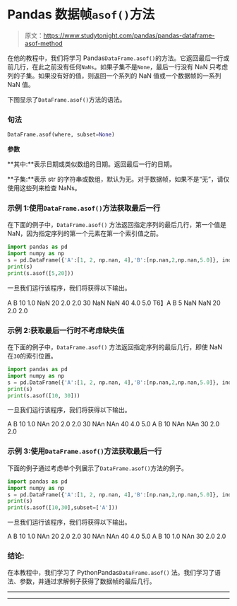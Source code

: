 # Pandas 数据帧`asof()`方法

> 原文：<https://www.studytonight.com/pandas/pandas-dataframe-asof-method>

在他的教程中，我们将学习 Pandas`DataFrame.asof()`的方法。它返回最后一行或前几行，在此之前没有任何`NaNs`。如果子集不是`None`，最后一行没有 NaN 只考虑列的子集。如果没有好的值，则返回一个系列的 NaN 值或一个数据帧的一系列 NaN 值。

下图显示了`DataFrame.asof()`方法的语法。

### 句法

```py
DataFrame.asof(where, subset=None)
```

**参数**

**其中:**表示日期或类似数组的日期。返回最后一行的日期。

**子集:**表示 str 的字符串或数组，默认为无。对于数据帧，如果不是“无”，请仅使用这些列来检查 NaNs。

### 示例 1:使用`DataFrame.asof()`方法获取最后一行

在下面的例子中，`DataFrame.asof()` 方法返回指定序列的最后几行，第一个值是 NaN，因为指定序列的第一个元素在第一个索引值之前。

```py
import pandas as pd
import numpy as np
s = pd.DataFrame({'A':[1, 2, np.nan, 4],'B':[np.nan,2,np.nan,5.0]}, index=[10, 20, 30, 40])
print(s)
print(s.asof([5,20]))
```

一旦我们运行该程序，我们将获得以下输出。

A B
10 1.0 NaN
20 2.0 2.0
30 NaN NaN
40 4.0 5.0
T6】A B
5 NaN NaN
20 2.0 2.0

### 示例 2:获取最后一行时不考虑缺失值

在下面的例子中，`DataFrame.asof()` 方法返回指定序列的最后几行，即使 NaN 在`30`的索引位置。

```py
import pandas as pd
import numpy as np
s = pd.DataFrame({'A':[1, 2, np.nan, 4],'B':[np.nan,2,np.nan,5.0]}, index=[10, 20, 30, 40])
print(s)
print(s.asof([10, 30]))
```

一旦我们运行该程序，我们将获得以下输出。

A B
10 1.0 NAn
20 2.0 2.0
30 NAn NAn
40 4.0 5.0
A B
10 NAn NAn
30 2.0 2.0

### 示例 3:使用`DataFrame.asof()`方法获取最后一行

下面的例子通过考虑单个列展示了`DataFrame.asof()`方法的例子。

```py
import pandas as pd
import numpy as np
s = pd.DataFrame({'A':[1, 2, np.nan, 4],'B':[np.nan,2,np.nan,5.0]}, index=[10, 20, 30, 40])
print(s)
print(s.asof([10,30],subset=['A']))
```

一旦我们运行该程序，我们将获得以下输出。

A B
10 1.0 NAn
20 2.0 2.0
30 NAn NAn
40 4.0 5.0
A B
10 1.0 NAn
30 2.0 2.0

### 结论:

在本教程中，我们学习了 PythonPandas`DataFrame.asof()` 法。我们学习了语法、参数，并通过求解例子获得了数据帧的最后几行。

* * *

* * *
